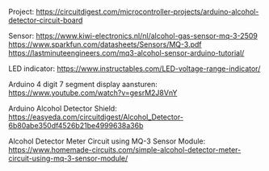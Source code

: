 Project:
https://circuitdigest.com/microcontroller-projects/arduino-alcohol-detector-circuit-board


Sensor:
https://www.kiwi-electronics.nl/nl/alcohol-gas-sensor-mq-3-2509
https://www.sparkfun.com/datasheets/Sensors/MQ-3.pdf
https://lastminuteengineers.com/mq3-alcohol-sensor-arduino-tutorial/

LED indicator: 
https://www.instructables.com/LED-voltage-range-indicator/

Arduino 4 digit 7 segment display aansturen: 
https://www.youtube.com/watch?v=gesrM2J8VnY

Arduino Alcohol Detector Shield: 
https://easyeda.com/circuitdigest/Alcohol_Detector-6b80abe350df4526b21be4999638a36b

Alcohol Detector Meter Circuit using MQ-3 Sensor Module: 
https://www.homemade-circuits.com/simple-alcohol-detector-meter-circuit-using-mq-3-sensor-module/
